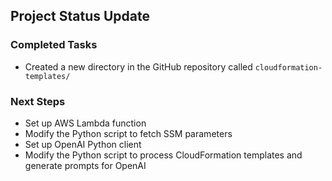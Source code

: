 
## Project Status Update

### Completed Tasks
- Created a new directory in the GitHub repository called `cloudformation-templates/`

### Next Steps
- Set up AWS Lambda function
- Modify the Python script to fetch SSM parameters
- Set up OpenAI Python client
- Modify the Python script to process CloudFormation templates and generate prompts for OpenAI
